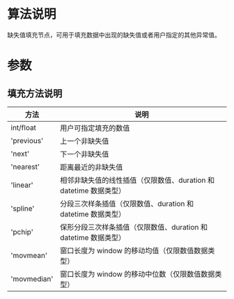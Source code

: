 # 算法说明

缺失值填充节点，可用于填充数据中出现的缺失值或者用户指定的其他异常值。

# 参数

## 填充方法说明

| 方法         | 说明                                         |
|------------|--------------------------------------------|
| int/float  | 用户可指定填充的数值                                    |
| 'previous' | 上一个非缺失值                                    |
| 'next'     | 下一个非缺失值                                    |
| 'nearest'  | 距离最近的非缺失值                                  |
| 'linear'   | 相邻非缺失值的线性插值（仅限数值、duration 和 datetime 数据类型） |
| 'spline'   | 分段三次样条插值（仅限数值、duration 和 datetime 数据类型）    |
| 'pchip'    | 保形分段三次样条插值（仅限数值、duration 和 datetime 数据类型）  |
| 'movmean'   | 窗口长度为 window 的移动均值（仅限数值数据类型）  |
| 'movmedian' | 窗口长度为 window 的移动中位数（仅限数值数据类型） |
